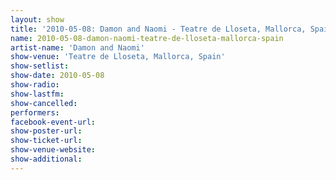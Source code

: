 ```yaml
---
layout: show
title: '2010-05-08: Damon and Naomi - Teatre de Lloseta, Mallorca, Spain'
name: 2010-05-08-damon-naomi-teatre-de-lloseta-mallorca-spain
artist-name: 'Damon and Naomi'
show-venue: 'Teatre de Lloseta, Mallorca, Spain'
show-setlist: 
show-date: 2010-05-08
show-radio: 
show-lastfm: 
show-cancelled: 
performers: 
facebook-event-url: 
show-poster-url: 
show-ticket-url: 
show-venue-website: 
show-additional: 
---
```


